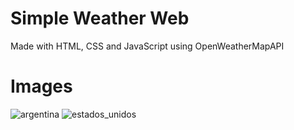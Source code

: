 # Simple Weather Web
Made with HTML, CSS and JavaScript using OpenWeatherMapAPI

# Images
![argentina](https://github.com/DevModee/simple-climate-web/assets/104334245/81abb924-251b-45d1-b54a-6168e7391a1f)
![estados_unidos](https://github.com/DevModee/simple-climate-web/assets/104334245/03d97c31-2af7-451b-92e5-0c5a01afc708)

